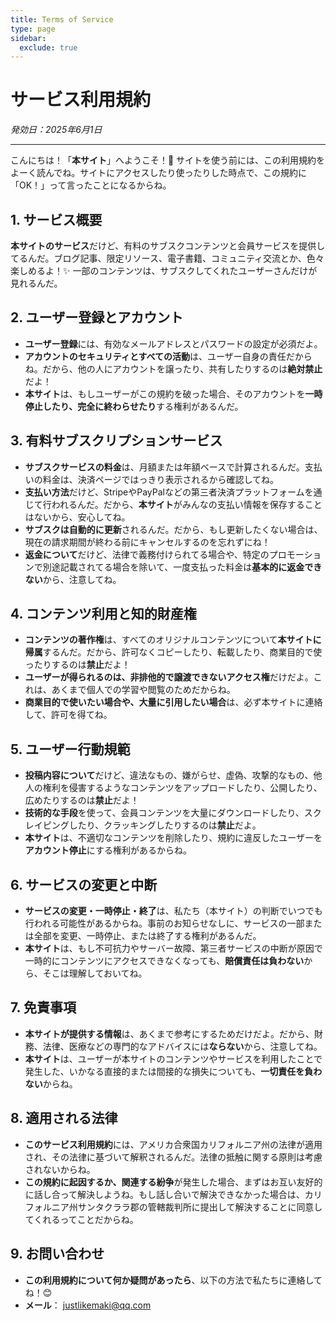 ```yaml
---
title: Terms of Service
type: page
sidebar:
  exclude: true
---
```

# サービス利用規約

*発効日：2025年6月1日*

---

こんにちは！「**本サイト**」へようこそ！🎉 サイトを使う前には、この利用規約をよーく読んでね。サイトにアクセスしたり使ったりした時点で、この規約に「OK！」って言ったことになるからね。

## 1. サービス概要
**本サイトのサービス**だけど、有料のサブスクコンテンツと会員サービスを提供してるんだ。ブログ記事、限定リソース、電子書籍、コミュニティ交流とか、色々楽しめるよ！✨ 一部のコンテンツは、サブスクしてくれたユーザーさんだけが見れるんだ。

## 2. ユーザー登録とアカウント
- **ユーザー登録**には、有効なメールアドレスとパスワードの設定が必須だよ。
- **アカウントのセキュリティとすべての活動**は、ユーザー自身の責任だからね。だから、他の人にアカウントを譲ったり、共有したりするのは**絶対禁止**だよ！
- **本サイト**は、もしユーザーがこの規約を破った場合、そのアカウントを**一時停止したり、完全に終わらせたり**する権利があるんだ。

## 3. 有料サブスクリプションサービス
- **サブスクサービスの料金**は、月額または年額ベースで計算されるんだ。支払いの料金は、決済ページではっきり表示されるから確認してね。
- **支払い方法**だけど、StripeやPayPalなどの第三者決済プラットフォームを通じて行われるんだ。だから、**本サイト**がみんなの支払い情報を保存することはないから、安心してね。
- **サブスクは自動的に更新**されるんだ。だから、もし更新したくない場合は、現在の請求期間が終わる前にキャンセルするのを忘れずにね！
- **返金について**だけど、法律で義務付けられてる場合や、特定のプロモーションで別途記載されてる場合を除いて、一度支払った料金は**基本的に返金できない**から、注意してね。

## 4. コンテンツ利用と知的財産権
- **コンテンツの著作権**は、すべてのオリジナルコンテンツについて**本サイトに帰属**するんだ。だから、許可なくコピーしたり、転載したり、商業目的で使ったりするのは**禁止**だよ！
- **ユーザーが得られるのは、非排他的で譲渡できないアクセス権**だけだよ。これは、あくまで個人での学習や閲覧のためだからね。
- **商業目的で使いたい場合や、大量に引用したい場合**は、必ず本サイトに連絡して、許可を得てね。

## 5. ユーザー行動規範
- **投稿内容について**だけど、違法なもの、嫌がらせ、虚偽、攻撃的なもの、他人の権利を侵害するようなコンテンツをアップロードしたり、公開したり、広めたりするのは**禁止**だよ！
- **技術的な手段**を使って、会員コンテンツを大量にダウンロードしたり、スクレイピングしたり、クラッキングしたりするのは**禁止**だよ。
- **本サイト**は、不適切なコンテンツを削除したり、規約に違反したユーザーを**アカウント停止**にする権利があるからね。

## 6. サービスの変更と中断
- **サービスの変更・一時停止・終了**は、私たち（本サイト）の判断でいつでも行われる可能性があるからね。事前のお知らせなしに、サービスの一部または全部を変更、一時停止、または終了する権利があるんだ。
- **本サイト**は、もし不可抗力やサーバー故障、第三者サービスの中断が原因で一時的にコンテンツにアクセスできなくなっても、**賠償責任は負わない**から、そこは理解しておいてね。

## 7. 免責事項
- **本サイトが提供する情報**は、あくまで参考にするためだけだよ。だから、財務、法律、医療などの専門的なアドバイスには**ならない**から、注意してね。
- **本サイト**は、ユーザーが本サイトのコンテンツやサービスを利用したことで発生した、いかなる直接的または間接的な損失についても、**一切責任を負わない**からね。

## 8. 適用される法律
- **このサービス利用規約**には、アメリカ合衆国カリフォルニア州の法律が適用され、その法律に基づいて解釈されるんだ。法律の抵触に関する原則は考慮されないからね。
- **この規約に起因するか、関連する紛争**が発生した場合、まずはお互い友好的に話し合って解決しようね。もし話し合いで解決できなかった場合は、カリフォルニア州サンタクララ郡の管轄裁判所に提出して解決することに同意してくれるってことだからね。

## 9. お問い合わせ
- **この利用規約について何か疑問があったら**、以下の方法で私たちに連絡してね！😊
- **メール**： [justlikemaki@qq.com](mailto:justlikemaki@qq.com)